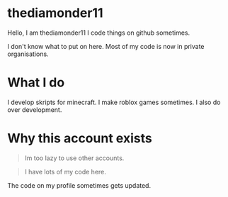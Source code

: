 # thediamonder11

Hello,  I am thediamonder11
I code things on github sometimes.

I don't know what to put on here.
Most of my code is now in private organisations.

# What I do 
I develop skripts for minecraft.
I make roblox games sometimes.
I also do over development.

# Why this account exists
> Im too lazy to use other accounts.
 
> I have lots of my code here.

The code on my profile sometimes gets updated.
